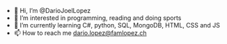 - 👋 Hi, I’m @DarioJoelLopez
- 👀 I’m interested in programming, reading and doing sports
- 🌱 I’m currently learning C#, python, SQL, MongoDB, HTML, CSS and JS
- 📫 How to reach me dario.lopez@famlopez.ch
